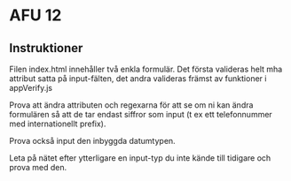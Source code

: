# AFU 12

## Instruktioner

Filen index.html innehåller två enkla formulär. Det första valideras helt mha
 attribut satta på input-fälten, det andra valideras främst av funktioner i
 appVerify.js

Prova att ändra attributen och regexarna för att se om ni kan ändra formulären
 så att de tar endast siffror som input (t ex ett telefonnummer med
 internationellt prefix).
 
Prova också input den inbyggda datumtypen.

Leta på nätet efter ytterligare en input-typ du inte kände till tidigare och
 prova med den.
